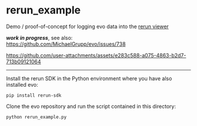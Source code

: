 # rerun_example

Demo / proof-of-concept for logging evo data into the [rerun viewer](https://github.com/rerun-io/rerun)

***work in progress***, see also: https://github.com/MichaelGrupp/evo/issues/738

https://github.com/user-attachments/assets/e283c588-a075-4863-b2d7-713b09121064

---

Install the rerun SDK in the Python environment where you have also installed evo:
```
pip install rerun-sdk
```

Clone the evo repository and run the script contained in this directory:
```
python rerun_example.py
```
